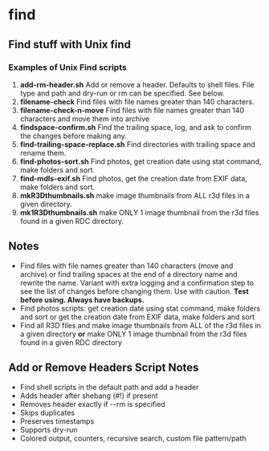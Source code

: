 # find
## Find stuff with Unix find

### Examples of Unix Find scripts

1. **add-rm-header.sh** Add or remove a header. Defaults to shell files. File type and path and dry-run or rm can be specified. See below.
2. **filename-check** Find files with file names greater than 140 characters.
3. **filename-check-n-move** Find files with file names greater than 140 characters and move them into archive
4. **findspace-confirm.sh** Find the trailing space, log, and ask to confirm the changes before making any.
5. **find-trailing-space-replace.sh** Find directories with trailing space and rename them.
6. **find-photos-sort.sh** Find photos, get creation date using stat command, make folders and sort.
7. **find-mdls-exif.sh** Find photos, get the creation date from EXIF data, make folders and sort.
8. **mkR3Dthumbnails.sh** make image thumbnails from ALL r3d files in a given directory.
9. **mk1R3Dthumbnails.sh** make ONLY 1 image thumbnail from the r3d files found in a given RDC directory. 

## Notes

- Find files with file names greater than 140 characters (move and archive) or find trailing spaces at the end of a directory name and rewrite the name. Variant with extra logging and a confirmation step to see the list of changes before changing them. Use with caution. **Test before using. Always have backups.**
- Find photos scripts: get creation date using stat command, make folders and sort or get the creation date from EXIF data, make folders and sort
- Find all R3D files and make image thumbnails from ALL of the r3d files in a given directory **or** make ONLY 1 image thumbnail from the r3d files found in a given RDC directory

## Add or Remove Headers Script Notes

- Find shell scripts in the default path and add a header
- Adds header after shebang (#!) if present
- Removes header exactly if --rm is specified
- Skips duplicates
- Preserves timestamps
- Supports dry-run
- Colored output, counters, recursive search, custom file pattern/path
